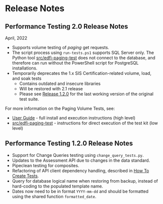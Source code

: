 # Release Notes

## Performance Testing 2.0 Release Notes

April, 2022

* Supports volume testing of _paging_ get requests.
* The script process using `run-tests.ps1` supports SQL Server only. The Python
  tool [src/edfi-paging-test](../src/edfi-paging-test/README.md) does not
  connect to the database, and therefore can run without the PowerShell script
  for PostgreSQL installations.
* Temporarily deprecates the 1.x SIS Certification-related volume, load, and soak tests
  * Contains outdated and insecure libraries
  * Will be restored with 2.1 release
  * Please see [Release
    1.2.0](https://github.com/Ed-Fi-Exchange-OSS/Suite-3-Performance-Testing/tree/1.2.0)
    for the last working version of the original test suite.

For more information on the Paging Volume Tests, see:

* [User Guide](user-guide.md) - full install and execution instructions (high
  level)
* [src/edfi-paging-test](../src/edfi-paging-test/README.md) - instructions for direct
  execution of the test kit (low level)

## Performance Testing 1.2.0 Release Notes

* Support for Change Queries testing using `change_query_tests.py`.
* Updates to the Assessment API due to changes in the data standard.
* Pipeclean testing for composites.
* Refactoring of API client dependency handling, described in [How To Create
  Tests](how-to-create-tests.md#complex-clients-1-dependencies).
* Query for database logical name when restoring from backup, instead of
  hard-coding to the populated template name.
* Dates now need to be in format `YYYY-mm-dd` and should be formatted using the
  shared function `formatted_date`.
